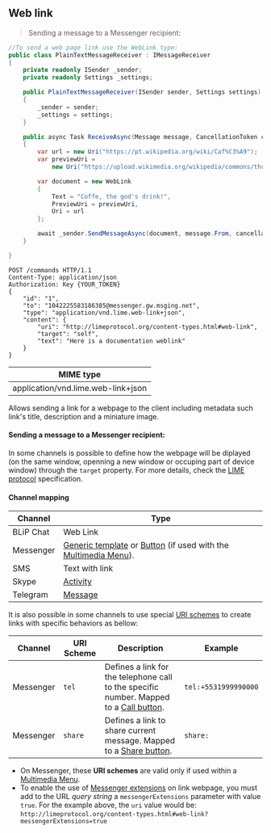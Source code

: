 ## Web link

> Sending a message to a Messenger recipient:

```csharp
//To send a web page link use the WebLink type:
public class PlainTextMessageReceiver : IMessageReceiver
{
    private readonly ISender _sender;
    private readonly Settings _settings;

    public PlainTextMessageReceiver(ISender sender, Settings settings)
    {
        _sender = sender;
        _settings = settings;
    }

    public async Task ReceiveAsync(Message message, CancellationToken cancellationToken)
    {
        var url = new Uri("https://pt.wikipedia.org/wiki/Caf%C3%A9");
        var previewUri =
            new Uri("https://upload.wikimedia.org/wikipedia/commons/thumb/c/c5/Roasted_coffee_beans.jpg/200px-Roasted_coffee_beans.jpg");

        var document = new WebLink
        {
            Text = "Coffe, the god's drink!",
            PreviewUri = previewUri,
            Uri = url
        };

        await _sender.SendMessageAsync(document, message.From, cancellationToken);
    }

}
```

```http
POST /commands HTTP/1.1
Content-Type: application/json
Authorization: Key {YOUR_TOKEN}
{
    "id": "1",
    "to": "1042225583186385@messenger.gw.msging.net",
    "type": "application/vnd.lime.web-link+json",
    "content": { 
        "uri": "http://limeprotocol.org/content-types.html#web-link",
        "target": "self",
        "text": "Here is a documentation weblink"        
    }
}
```


| MIME type                |
|--------------------------|
| application/vnd.lime.web-link+json|

Allows sending a link for a webpage to the client including metadata such link's title, description and a miniature image. 



#### Sending a message to a Messenger recipient:

In some channels is possible to define how the webpage will be diplayed (on the same window, openning a new window or occuping part of device window) through the `target` property. For more details, check the [LIME protocol](http://limeprotocol.org/content-types.html#web-link) specification.

#### Channel mapping

| Channel            | Type                    | 
|--------------------|-------------------------|
| BLiP Chat          | Web Link                |
| Messenger          | [Generic template](https://developers.facebook.com/docs/messenger-platform/send-api-reference/generic-template) or [Button](https://developers.facebook.com/docs/messenger-platform/send-api-reference/buttons) (if used with the [Multimedia Menu](https://blip.ai/portal/#/docs/content-types/document-select)). |
| SMS                | Text with link          |
| Skype              | [Activity](https://docs.botframework.com/en-us/skype/chat/#sending-messages-1)|
| Telegram           | [Message](https://core.telegram.org/bots/api#message)|


It is also possible in some channels to use special [URI schemes](https://en.wikipedia.org/wiki/Uniform_Resource_Identifier) to create links with specific behaviors as bellow:

| Channel     | URI Scheme | Description                                                           | Example              |
|-----------|------------|---------------------------------------------------------------------|----------------------|
| Messenger | `tel`      | Defines a link for the telephone call to the specific number. Mapped to a [Call button](https://developers.facebook.com/docs/messenger-platform/send-api-reference/call-button). | `tel:+5531999990000` |
| Messenger | `share`    | Defines a link to share current message. Mapped to a [Share button](https://developers.facebook.com/docs/messenger-platform/send-api-reference/share-button).  | `share:`             |

- On Messenger, these **URI schemes** are valid only if used within a [Multimedia Menu](https://blip.ai/portal/#/docs/content-types/document-select).
- To enable the use of [Messenger extensions](https://developers.facebook.com/docs/messenger-platform/messenger-extension) on link webpage, you must add to the URL *query string* a `messengerExtensions` parameter with value `true`. For the example above, the `uri` value would be: `http://limeprotocol.org/content-types.html#web-link?messengerExtensions=true`


